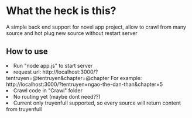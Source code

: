 <h1> What the heck is this? </h1>
<p>A simple back end support for novel app project, allow to crawl from many source and hot plug new source without restart server</p>
<h2> How to use </h2>
<li>
    Run "node app.js" to start server
</li>
<li>
   request url: http://localhost:3000/?tentruyen=@tentruyen&chapter=@chapter
    For example: http://localhost:3000/?tentruyen=ngao-the-dan-than&chapter=5
</li>
<li>
   Crawl code in "Crawl" folder 
</li>
<li>
    No routing yet (maybe dont need??)
</li>
<li>
    Current only truyenfull supported, so every source will return content from truyenfull
</li>
